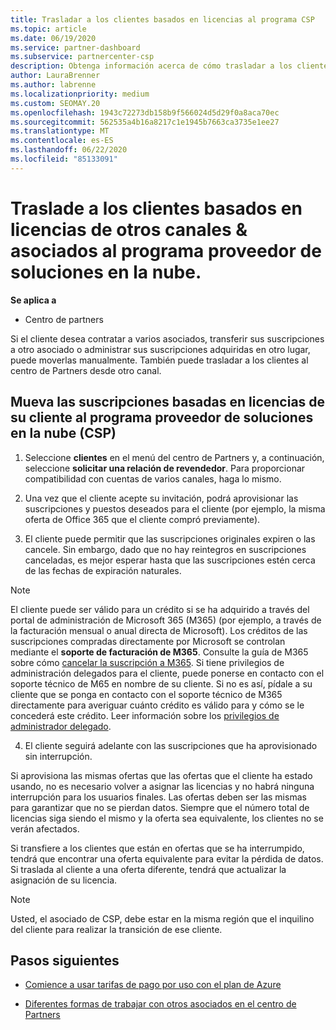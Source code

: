 ```yaml
---
title: Trasladar a los clientes basados en licencias al programa CSP
ms.topic: article
ms.date: 06/19/2020
ms.service: partner-dashboard
ms.subservice: partnercenter-csp
description: Obtenga información acerca de cómo trasladar a los clientes basados en licencias de otros canales o de otro asociado al programa del proveedor de soluciones en la nube (CSP) en el centro de Partners.
author: LauraBrenner
ms.author: labrenne
ms.localizationpriority: medium
ms.custom: SEOMAY.20
ms.openlocfilehash: 1943c72273db158b9f566024d5d29f0a8aca70ec
ms.sourcegitcommit: 562535a4b16a8217c1e1945b7663ca3735e1ee27
ms.translationtype: MT
ms.contentlocale: es-ES
ms.lasthandoff: 06/22/2020
ms.locfileid: "85133091"
---
```

# <a name="move-license-based-customers-from-other-channels--partners-to-the-cloud-solution-provider-program"></a>Traslade a los clientes basados en licencias de otros canales & asociados al programa proveedor de soluciones en la nube.

**Se aplica a**

-  Centro de partners

Si el cliente desea contratar a varios asociados, transferir sus suscripciones a otro asociado o administrar sus suscripciones adquiridas en otro lugar, puede moverlas manualmente. También puede trasladar a los clientes al centro de Partners desde otro canal.

## <a name="move-your-customers-license-based-subscriptions-to-the-cloud-solution-provider-program-csp"></a>Mueva las suscripciones basadas en licencias de su cliente al programa proveedor de soluciones en la nube (CSP)

1. Seleccione **clientes** en el menú del centro de Partners y, a continuación, seleccione **solicitar una relación de revendedor**. Para proporcionar compatibilidad con cuentas de varios canales, haga lo mismo.

2. Una vez que el cliente acepte su invitación, podrá aprovisionar las suscripciones y puestos deseados para el cliente (por ejemplo, la misma oferta de Office 365 que el cliente compró previamente).

3. El cliente puede permitir que las suscripciones originales expiren o las cancele. Sin embargo, dado que no hay reintegros en suscripciones canceladas, es mejor esperar hasta que las suscripciones estén cerca de las fechas de expiración naturales.

>[!NOTE]
>El cliente puede ser válido para un crédito si se ha adquirido a través del portal de administración de Microsoft 365 (M365) (por ejemplo, a través de la facturación mensual o anual directa de Microsoft). Los créditos de las suscripciones compradas directamente por Microsoft se controlan mediante el **soporte de facturación de M365**. Consulte la guía de M365 sobre cómo [cancelar la suscripción a M365](https://docs.microsoft.com/microsoft-365/commerce/subscriptions/cancel-your-subscription). Si tiene privilegios de administración delegados para el cliente, puede ponerse en contacto con el soporte técnico de M65 en nombre de su cliente. Si no es así, pídale a su cliente que se ponga en contacto con el soporte técnico de M365 directamente para averiguar cuánto crédito es válido para y cómo se le concederá este crédito. Leer información sobre los [privilegios de administrador delegado](customers-revoke-admin-privileges). 

4. El cliente seguirá adelante con las suscripciones que ha aprovisionado sin interrupción.

Si aprovisiona las mismas ofertas que las ofertas que el cliente ha estado usando, no es necesario volver a asignar las licencias y no habrá ninguna interrupción para los usuarios finales. Las ofertas deben ser las mismas para garantizar que no se pierdan datos. Siempre que el número total de licencias siga siendo el mismo y la oferta sea equivalente, los clientes no se verán afectados.

Si transfiere a los clientes que están en ofertas que se ha interrumpido, tendrá que encontrar una oferta equivalente para evitar la pérdida de datos. Si traslada al cliente a una oferta diferente, tendrá que actualizar la asignación de su licencia.

>[!NOTE]
>Usted, el asociado de CSP, debe estar en la misma región que el inquilino del cliente para realizar la transición de ese cliente.

## <a name="next-steps"></a>Pasos siguientes

- [Comience a usar tarifas de pago por uso con el plan de Azure](azure-plan-get-started.md)
 
- [Diferentes formas de trabajar con otros asociados en el centro de Partners](work-with-other-partners.md)


